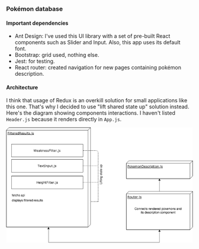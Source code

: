 ### Pokémon database

#### Important dependencies

* Ant Design: I've used this UI library with a set of pre-built React components such as Slider and Input. Also, this app uses its default font.
* Bootstrap: grid used, nothing else.
* Jest: for testing.
* React router: created navigation for new pages containing pokémon description.

#### Architecture

I think that usage of Redux is an overkill solution for small applications like this one. That's why I decided to use "lift shared state up" solution instead. Here's the diagram showing components interactions. I haven't listed `Header.js` because it renders directly in `App.js`.

![Diagram](./img/diagram.png)